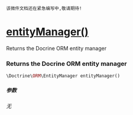     该微件文档还在紧急编写中,敬请期待!
[entityManager()](http://twinh.github.com/widget/api/entityManager)
===================================================================

Returns the Docrine ORM entity manager

### Returns the Docrine ORM entity manager
```php
\Doctrine\ORM\EntityManager entityManager()
```

##### 参数
*无*

